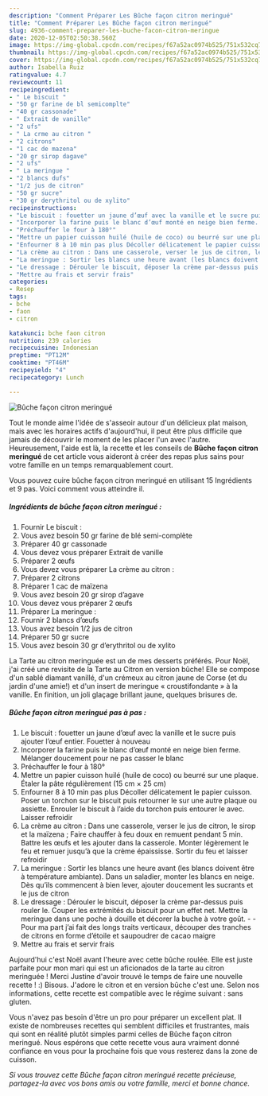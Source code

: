 ```yaml
---
description: "Comment Préparer Les Bûche façon citron meringué"
title: "Comment Préparer Les Bûche façon citron meringué"
slug: 4936-comment-preparer-les-buche-facon-citron-meringue
date: 2020-12-05T02:50:38.560Z
image: https://img-global.cpcdn.com/recipes/f67a52ac0974b525/751x532cq70/buche-facon-citron-meringue-photo-principale-de-la-recette.jpg
thumbnail: https://img-global.cpcdn.com/recipes/f67a52ac0974b525/751x532cq70/buche-facon-citron-meringue-photo-principale-de-la-recette.jpg
cover: https://img-global.cpcdn.com/recipes/f67a52ac0974b525/751x532cq70/buche-facon-citron-meringue-photo-principale-de-la-recette.jpg
author: Isabella Ruiz
ratingvalue: 4.7
reviewcount: 11
recipeingredient:
- " Le biscuit "
- "50 gr farine de bl semicomplte"
- "40 gr cassonade"
- " Extrait de vanille"
- "2 ufs"
- " La crme au citron "
- "2 citrons"
- "1 cac de mazena"
- "20 gr sirop dagave"
- "2 ufs"
- " La meringue "
- "2 blancs dufs"
- "1/2 jus de citron"
- "50 gr sucre"
- "30 gr derythritol ou de xylito"
recipeinstructions:
- "Le biscuit : fouetter un jaune d’œuf avec la vanille et le sucre puis ajouter l’œuf entier. Fouetter à nouveau"
- "Incorporer la farine puis le blanc d’œuf monté en neige bien ferme. Mélanger doucement pour ne pas casser le blanc"
- "Préchauffer le four à 180°"
- "Mettre un papier cuisson huilé (huile de coco) ou beurré sur une plaque. Étaler la pâte régulièrement (15 cm × 25 cm)"
- "Enfourner 8 à 10 min pas plus Décoller délicatement le papier cuisson. Poser un torchon sur le biscuit puis retourner le sur une autre plaque ou assiette. Enrouler le biscuit à l’aide du torchon puis entourer le avec. Laisser refroidir"
- "La crème au citron : Dans une casserole, verser le jus de citron, le sirop et la maïzena ; Faire chauffer à feu doux en remuent pendant 5 min. Battre les œufs et les ajouter dans la casserole. Monter légèrement le feu et remuer jusqu’à que la crème épaississe. Sortir du feu et laisser refroidir"
- "La meringue : Sortir les blancs une heure avant (les blancs doivent être à température ambiante). Dans un saladier, monter les blancs en neige. Dès qu’ils commencent à bien lever, ajouter doucement les sucrants et le jus de citron"
- "Le dressage : Dérouler le biscuit, déposer la crème par-dessus puis rouler le. Couper les extrémités du biscuit pour un effet net. Mettre la meringue dans une poche à douille et décorer la buche à votre goût.  Pour ma part j’ai fait des longs traits verticaux, découper des tranches de citrons en forme d’étoile et saupoudrer de cacao maigre"
- "Mettre au frais et servir frais"
categories:
- Resep
tags:
- bche
- faon
- citron

katakunci: bche faon citron 
nutrition: 239 calories
recipecuisine: Indonesian
preptime: "PT12M"
cooktime: "PT46M"
recipeyield: "4"
recipecategory: Lunch

---
```



![Bûche façon citron meringué](https://img-global.cpcdn.com/recipes/f67a52ac0974b525/751x532cq70/buche-facon-citron-meringue-photo-principale-de-la-recette.jpg)

Tout le monde aime l'idée de s'asseoir autour d'un délicieux plat maison, mais avec les horaires actifs d'aujourd'hui, il peut être plus difficile que jamais de découvrir le moment de les placer l'un avec l'autre. Heureusement, l'aide est là, la recette et les conseils de <strong> Bûche façon citron meringué </strong> de cet article vous aideront à créer des repas plus sains pour votre famille en un temps remarquablement court.

<!--inarticleads1-->

Vous pouvez cuire bûche façon citron meringué en utilisant 15 Ingrédients et 9 pas. Voici comment vous atteindre il.

##### Ingrédients de bûche façon citron meringué :

1. Fournir  Le biscuit :
1. Vous avez besoin 50 gr farine de blé semi-complète
1. Préparer 40 gr cassonade
1. Vous devez vous préparer  Extrait de vanille
1. Préparer 2 œufs
1. Vous devez vous préparer  La crème au citron :
1. Préparer 2 citrons
1. Préparer 1 cac de maïzena
1. Vous avez besoin 20 gr sirop d’agave
1. Vous devez vous préparer 2 œufs
1. Préparer  La meringue :
1. Fournir 2 blancs d’œufs
1. Vous avez besoin 1/2 jus de citron
1. Préparer 50 gr sucre
1. Vous avez besoin 30 gr d’erythritol ou de xylito


La Tarte au citron meringuée est un de mes desserts préférés. Pour Noël, j&#39;ai créé une revisite de la Tarte au Citron en version bûche! Elle se compose d&#39;un sablé diamant vanillé, d&#39;un crémeux au citron jaune de Corse (et du jardin d&#39;une amie!) et d&#39;un insert de meringue « croustifondante » à la vanille. En finition, un joli glaçage brillant jaune, quelques brisures de. 

<!--inarticleads2-->

##### Bûche façon citron meringué pas à pas :

1. Le biscuit : fouetter un jaune d’œuf avec la vanille et le sucre puis ajouter l’œuf entier. Fouetter à nouveau
1. Incorporer la farine puis le blanc d’œuf monté en neige bien ferme. Mélanger doucement pour ne pas casser le blanc
1. Préchauffer le four à 180°
1. Mettre un papier cuisson huilé (huile de coco) ou beurré sur une plaque. Étaler la pâte régulièrement (15 cm × 25 cm)
1. Enfourner 8 à 10 min pas plus Décoller délicatement le papier cuisson. Poser un torchon sur le biscuit puis retourner le sur une autre plaque ou assiette. Enrouler le biscuit à l’aide du torchon puis entourer le avec. Laisser refroidir
1. La crème au citron : Dans une casserole, verser le jus de citron, le sirop et la maïzena ; Faire chauffer à feu doux en remuent pendant 5 min. Battre les œufs et les ajouter dans la casserole. Monter légèrement le feu et remuer jusqu’à que la crème épaississe. Sortir du feu et laisser refroidir
1. La meringue : Sortir les blancs une heure avant (les blancs doivent être à température ambiante). Dans un saladier, monter les blancs en neige. Dès qu’ils commencent à bien lever, ajouter doucement les sucrants et le jus de citron
1. Le dressage : Dérouler le biscuit, déposer la crème par-dessus puis rouler le. Couper les extrémités du biscuit pour un effet net. Mettre la meringue dans une poche à douille et décorer la buche à votre goût. -  - Pour ma part j’ai fait des longs traits verticaux, découper des tranches de citrons en forme d’étoile et saupoudrer de cacao maigre
1. Mettre au frais et servir frais


Aujourd&#39;hui c&#39;est Noël avant l&#39;heure avec cette bûche roulée. Elle est juste parfaite pour mon mari qui est un aficionados de la tarte au citron meringuée ! Merci Justine d&#39;avoir trouvé le temps de faire une nouvelle recette ! :) Bisous. J&#39;adore le citron et en version bûche c&#39;est une. Selon nos informations, cette recette est compatible avec le régime suivant : sans gluten. 

<!--inarticleads1-->

<p>
Vous n'avez pas besoin d'être un pro pour préparer un excellent plat. Il existe de nombreuses recettes qui semblent difficiles et frustrantes, mais qui sont en réalité plutôt simples parmi celles de Bûche façon citron meringué. Nous espérons que cette recette vous aura vraiment donné confiance en vous pour la prochaine fois que vous resterez dans la zone de cuisson.
</p>

<p>
<i>Si vous trouvez cette Bûche façon citron meringué recette précieuse, partagez-la avec vos bons amis ou votre famille, merci et bonne chance.</i>
</p>
